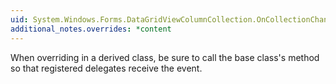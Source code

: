 ```yaml
---
uid: System.Windows.Forms.DataGridViewColumnCollection.OnCollectionChanged(System.ComponentModel.CollectionChangeEventArgs)
additional_notes.overrides: *content
---
```


<p>When overriding <xref href="System.Windows.Forms.DataGridViewColumnCollection.OnCollectionChanged(System.ComponentModel.CollectionChangeEventArgs)"></xref> in a derived class, be sure to call the base class's <xref href="System.Windows.Forms.DataGridViewColumnCollection.OnCollectionChanged(System.ComponentModel.CollectionChangeEventArgs)"></xref> method so that registered delegates receive the event.</p>


